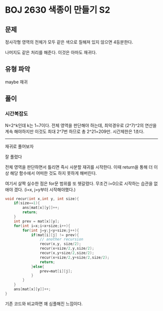 # BOJ 2630 색종이 만들기 S2

## 문제 

정사각형 영역의 전체가 모두 같은 색으로 칠해져 있지 않으면 4등분한다.

나머지도 같은 처리를 해준다. 이것은 아마도 재귀다.

## 유형 파악

maybe 재귀

## 풀이

### 시간복잡도

N=2^k인데 k는 1~7이다. 전체 영역을 판단해야 하는데, 최악경우로 (2^7)^2의 연산을 계속 해야하지만 이것도 최대 2^7번 하므로 총 2^21=209만. 시간제한은 1초다.

---

재귀로 풀어보자

잘 풀렸다

전체 영역을 판단하면서 틀리면 즉시 사분할 재귀를 시작한다. 이때 return을 통해 더 이상 해당 함수에서 어떠한 것도 하지 못하게 해버린다.

여기서 살짝 실수한 점은 for문 범위를 또 헷갈렸다. 무조건 i=0으로 시작하는 습관을 없애야 겠다. (i=x, j=y부터 시작해야했다.)

```cpp
void recur(int x,int y, int size){
    if(size==1){
        ans[mat[x][y]]++;
        return;
    }
    int prev = mat[x][y];
    for(int i=x;i<x+size;i++){
        for(int j=y;j<y+size;j++){
            if(mat[i][j] != prev){
                // another recursion
                recur(x,y, size/2);
                recur(x+size/2,y,size/2);
                recur(x,y+size/2,size/2);
                recur(x+size/2,y+size/2,size/2);
                return;
            }else{
                prev=mat[i][j];
            }
        }
    }
    ans[mat[x][y]]++;
}
```
기존 코드와 비교하면 꽤 심플해진 느낌이다. 